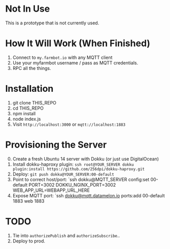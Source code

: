 # Not In Use

This is a prototype that is not currently used.

# How It Will Work (When Finished)

1. Connect to `my.farmbot.io` with any MQTT client
2. Use your myfarmbot username / pass as MQTT credentials.
3. RPC all the things.

# Installation

1. git clone THIS_REPO
2. cd THIS_REPO
3. npm install
4. node index.js
5. Visit `http://localhost:3000` or `mqtt://localhost:1883`

# Provisioning the Server

0. Create a fresh Ubuntu 14 server with Dokku (or just use DigitalOcean)
0. Install dokku-haproxy plugin: `ssh root@YOUR_SERVER dokku plugin:install https://github.com/256dpi/dokku-haproxy.git`
0. Deploy: `git push dokku@YOUR_SERVER:00-default`
0. Point to correct host/port: `ssh dokku@MQTT_SERVER config:set 00-default PORT=3002 DOKKU_NGINX_PORT=3002 WEB_APP_URL=WEBAPP_URL_HERE
0. Expose MQTT port: `ssh dokku@mqtt.datamelon.io ports:add 00-default 1883 web 1883

# TODO

1. Tie into `authorizePublish` and `authorizeSubscribe`..
2. Deploy to prod.
